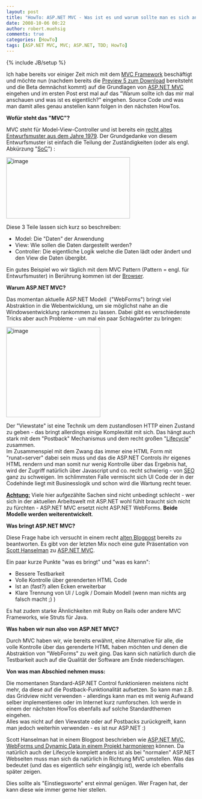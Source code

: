 ```yaml
---
layout: post
title: "HowTo: ASP.NET MVC - Was ist es und warum sollte man es sich anschauen?"
date: 2008-10-06 00:22
author: robert.muehsig
comments: true
categories: [HowTo]
tags: [ASP.NET MVC, MVC; ASP.NET, TDD; HowTo]
---
```

{% include JB/setup %}
<p>Ich habe bereits vor einiger Zeit mich mit dem <a href="{{BASE_PATH}}/tag/aspnet-mvc/">MVC Framework</a> beschäftigt und möchte nun (nachdem bereits die <a href="{{BASE_PATH}}/2008/08/29/aspnet-mvc-preview-5-auf-codeplex/">Preview 5 zum Download</a> bereitsteht und die Beta demnächst kommt) auf die Grundlagen von <a href="http://www.asp.net/mvc/">ASP.NET MVC</a> eingehen und im ersten Post erst mal auf das "Warum sollte ich das mir mal anschauen und was ist es eigentlich?" eingehen. Source Code und was man damit alles genau anstellen kann folgen in den nächsten HowTos.</p> <p><strong>Wofür steht das "MVC"?</strong></p> <p>MVC steht für Model-View-Controller und ist bereits ein <a href="http://de.wikipedia.org/wiki/Model_View_Controller">recht altes Entwurfsmuster aus dem Jahre 1979</a>. Der Grundgedanke von diesem Entwurfsmuster ist einfach die Teilung der Zuständigkeiten (oder als engl. Abkürzung "<a href="http://en.wikipedia.org/wiki/Separation_of_concerns">SoC</a>") :</p> <p><a href="{{BASE_PATH}}/assets/wp-images/image544.png"><img style="border-top-width: 0px; border-left-width: 0px; border-bottom-width: 0px; border-right-width: 0px" height="163" alt="image" src="{{BASE_PATH}}/assets/wp-images/image-thumb522.png" width="329" border="0"></a> </p> <p>Diese 3 Teile lassen sich kurz so beschreiben:</p> <ul> <li>Model: Die "Daten" der Anwendung  <li>View: Wie sollen die Daten dargestellt werden?  <li>Controller: Die eigentliche Logik welche die Daten lädt oder ändert und den View die Daten übergibt.</li></ul> <p>Ein gutes Beispiel wo wir täglich mit dem MVC Pattern (Pattern = engl. für Entwurfsmuster) in Berührung kommen ist der <a href="http://www.codinghorror.com/blog/archives/001112.html">Browser</a>.</p> <p><strong>Warum ASP.NET MVC?</strong></p> <p>Das momentan aktuelle ASP.NET Modell&nbsp; ("WebForms") bringt viel Abstraktion in die Webentwicklung, um sie möglichst nahe an die Windowsentwicklung rankommen zu lassen. Dabei gibt es verschiedenste Tricks aber auch Probleme - um mal ein paar Schlagwörter zu bringen:</p> <p><a href="{{BASE_PATH}}/assets/wp-images/image545.png"><img style="border-top-width: 0px; border-left-width: 0px; border-bottom-width: 0px; border-right-width: 0px" height="240" alt="image" src="{{BASE_PATH}}/assets/wp-images/image-thumb523.png" width="250" border="0"></a> </p> <p>Der "Viewstate" ist eine Technik um dem zustandlosen HTTP einen Zustand zu geben - das bringt allerdings einige Komplexität mit sich. Das hängt auch stark mit dem "Postback" Mechanismus und dem recht großen "<a href="http://www.eggheadcafe.com/articles/20051227.asp">Lifecycle</a>" zusammen. <br>Im Zusammenspiel mit dem Zwang das immer eine HTML Form mit "runat=server" dabei sein muss und das die ASP.NET Controls ihr eigenes HTML rendern und man somit nur wenig Kontrolle über das Ergebnis hat, wird der Zugriff natürlich über Javascript und co. recht schwierig - von <a href="http://de.wikipedia.org/wiki/Suchmaschinenoptimierung">SEO</a> ganz zu schweigen. Im schlimmsten Falle vermischt sich UI Code der in der Codehinde liegt mit Businesslogik und schon wird die Wartung recht teuer.</p> <p><strong><u>Achtung:</u></strong> Viele hier aufgezählte Sachen sind nicht unbedingt schlecht - wer sich in der aktuellen Arbeitswelt mit ASP.NET wohl fühlt braucht sich nicht zu fürchten - ASP.NET MVC ersetzt nicht ASP.NET WebForms. <strong>Beide Modelle werden weiterentwickelt</strong>. </p> <p><strong>Was bringt ASP.NET MVC?</strong></p> <p>Diese Frage habe ich versucht in einem recht <a href="{{BASE_PATH}}/2007/11/15/was-das-aspnet-mvc-modell-bringt/">alten Blogpost</a> bereits zu beantworten. Es gibt von der letzten Mix noch eine gute Präsentation von <a href="http://www.hanselman.com/">Scott Hanselman</a> zu <a href="http://www.hanselman.com/blog/ASPNETMVCSessionAtMix08TDDAndMvcMockHelpers.aspx">ASP.NET MVC</a>. </p> <p>Ein paar kurze Punkte "was es bringt" und "was es kann":</p> <ul> <li>Bessere Testbarkeit  <li>Volle Kontrolle über gerenderten HTML Code  <li>Ist an (fast?) allen Ecken erweiterbar  <li>Klare Trennung von UI / Logik / Domain Modell (wenn man nichts arg falsch macht ;) )</li></ul> <p>Es hat zudem starke Ähnlichkeiten mit Ruby on Rails oder andere MVC Frameworks, wie Struts für Java.</p> <p><strong>Was haben wir nun also von ASP.NET MVC?</strong></p> <p>Durch MVC haben wir, wie bereits erwähnt, eine Alternative für alle, die volle Kontrolle über das gerenderte HTML haben möchten und denen die Abstraktion von "WebForms" zu weit ging. Das kann sich natürlich durch die Testbarkeit auch auf die Qualität der Software am Ende niederschlagen. </p> <p><strong>Von was man Abschied nehmen muss:</strong></p> <p>Die momentanen Standard-ASP.NET Control funktionieren meistens nicht mehr, da diese auf die Postback-Funktionalität aufsetzen. So kann man z.B. das Gridview nicht verwenden - allerdings kann man es mit wenig Aufwand selber implementieren oder im Internet kurz rumforschen. Ich werde in einem der nächsten HowTos ebenfalls auf solche Standardthemen eingehen. <br>Alles was nicht auf den Viewstate oder auf Postbacks zurückgreift, kann man jedoch weiterhin verwenden - es ist nur ASP.NET :)</p> <p>Scott Hanselman hat in einem Blogpost beschrieben wie <a href="http://www.hanselman.com/blog/PlugInHybridsASPNETWebFormsAndASPMVCAndASPNETDynamicDataSideBySide.aspx">ASP.NET MVC, WebForms und Dynamic Data in einem Projekt harmonieren</a> können. Da natürlich auch der Lifecycle komplett anders ist als bei "normalen" ASP.NET Webseiten muss man sich da natürlich in Richtung MVC umstellen. Was das bedeutet (und das es eigentlich sehr eingängig ist), werde ich ebenfalls später zeigen.</p> <p>Dies sollte als "Einstiegsworte" erst einmal genügen. Wer Fragen hat, der kann diese wie immer gerne hier stellen.</p>
